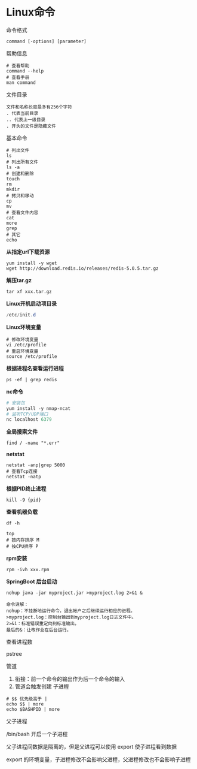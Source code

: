 # Linux命令

命令格式

```shell
command [-options] [parameter]
```

帮助信息

```shell
# 查看帮助
command --help
# 查看手册
man command
```

文件目录

```shell
文件和名称长度最多有256个字符
. 代表当前目录
.. 代表上一级目录
. 开头的文件是隐藏文件
```

基本命令

```shell
# 列出文件
ls
# 列出所有文件
ls -a
# 创建和删除
touch
rm
mkdir
# 拷贝和移动
cp
mv
# 查看文件内容
cat
more
grep
# 其它
echo

```

**从指定url下载资源**

```shell
yum install -y wget
wget http://download.redis.io/releases/redis-5.0.5.tar.gz
```

**解压tar.gz**

```shell
tar xf xxx.tar.gz
```

**Linux开机启动项目录**

```powershell
/etc/init.d
```

**Linux环境变量**

```shell
# 修改环境变量
vi /etc/profile
# 重启环境变量
source /etc/profile
```

**根据进程名查看运行进程**

```shell
ps -ef | grep redis
```

**nc命令**

```powershell
# 安装包
yum install -y nmap-ncat
# 监听TCP/UDP端口
nc localhost 6379
```

**全局搜索文件**

```shell
find / -name "*.err"
```

**netstat**

```shell
netstat -anp|grep 5000
# 查看Tcp连接
netstat -natp
```

**根据PID终止进程**

```shell
kill -9 {pid}
```

**查看机器负载**

```shell
df -h
```

```shell
top
# 按内存排序 M
# 按CPU排序 P
```

**rpm安装**

```shell
rpm -ivh xxx.rpm
```

**SpringBoot 后台启动**

```shell
nohup java -jar myproject.jar >myproject.log 2>&1 &

命令详解：
nohup：不挂断地运行命令，退出帐户之后继续运行相应的进程。
>myproject.log：控制台输出到myproject.log日志文件中。
2>&1：标准错误重定向到标准输出。
最后的&：让改作业在后台运行。
```

查看进程数

pstree

管道

1. 衔接：前一个命令的输出作为后一个命令的输入
2. 管道会触发创建 子进程

```shell
# $$ 优先级高于 |
echo $$ | more
echo $BASHPID | more
```

父子进程

/bin/bash 开启一个子进程

父子进程间数据是隔离的，但是父进程可以使用 export 使子进程看到数据

export 的环境变量，子进程修改不会影响父进程，父进程修改也不会影响子进程